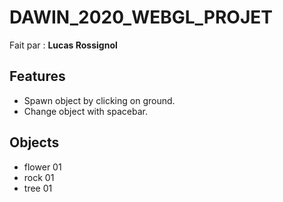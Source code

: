 # DAWIN_2020_WEBGL_PROJET
Fait par : **Lucas Rossignol**

## Features
- Spawn object by clicking on ground.
- Change object with spacebar.

## Objects
- flower 01
- rock 01
- tree 01
